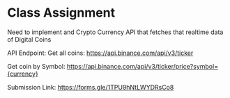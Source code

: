 # Class Assignment

Need to implement and Crypto Currency API that fetches that realtime data of Digital Coins

API Endpoint: 
Get all coins: https://api.binance.com/api/v3/ticker

Get coin by Symbol: https://api.binance.com/api/v3/ticker/price?symbol={currency}

Submission Link: https://forms.gle/1TPU9hNtLWYDRsCo8 